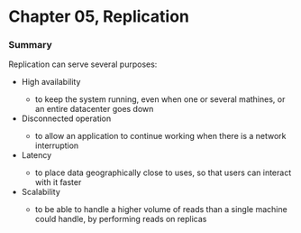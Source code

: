 # Chapter 05, Replication

### Summary
Replication can serve several purposes:
<ul>
    <li>High availability</li>
    <ul><li>to keep the system running, even when one or several mathines, or an entire datacenter goes down</li></ul>
    <li>Disconnected operation</li>
    <ul><li>to allow an application to continue working when there is a network interruption</li></ul>
    <li>Latency</li>
    <ul><li>to place data geographically close to uses, so that users can interact with it faster</li></ul> 
    <li>Scalability</li>
    <ul><li>to be able to handle a higher volume of reads than a single machine could handle, by performing reads on replicas</li></ul>
</ul>